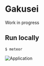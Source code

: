 # Gakusei

Work in progress

## Run locally

```
$ meteor
```

![Application](https://cloud.githubusercontent.com/assets/574210/11653121/c4bf67a6-9d93-11e5-8b1d-76d3647fd3ba.png)
